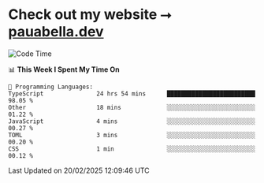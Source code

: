 # Check out my website ⭢ [pauabella.dev](https://pauabella.dev)

<!--START_SECTION:waka-->
![Code Time](http://img.shields.io/badge/Code%20Time-4%2C105%20hrs%208%20mins-blue)

📊 **This Week I Spent My Time On** 

```text
💬 Programming Languages: 
TypeScript               24 hrs 54 mins      █████████████████████████   98.05 % 
Other                    18 mins             ░░░░░░░░░░░░░░░░░░░░░░░░░   01.22 % 
JavaScript               4 mins              ░░░░░░░░░░░░░░░░░░░░░░░░░   00.27 % 
TOML                     3 mins              ░░░░░░░░░░░░░░░░░░░░░░░░░   00.20 % 
CSS                      1 min               ░░░░░░░░░░░░░░░░░░░░░░░░░   00.12 % 
```


 Last Updated on 20/02/2025 12:09:46 UTC
<!--END_SECTION:waka-->
